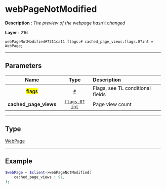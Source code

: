 # webPageNotModified

**Description** : *The preview of the webpage hasn&#039;t changed*

**Layer** : 216

```tl
webPageNotModified#7311ca11 flags:# cached_page_views:flags.0?int = WebPage;
```

---

## Parameters

| Name | Type | Description |
| :---: | :---: | :--- |
| <mark>flags</mark> | [`#`](type/#) | Flags, see TL conditional fields |
| **cached_page_views** | [`flags.0?int`](type/int) | Page view count |

---

## Type

[WebPage](type/WebPage)

---

## Example

```php
$webPage = $client->webPageNotModified(
	cached_page_views : 91,
);
```